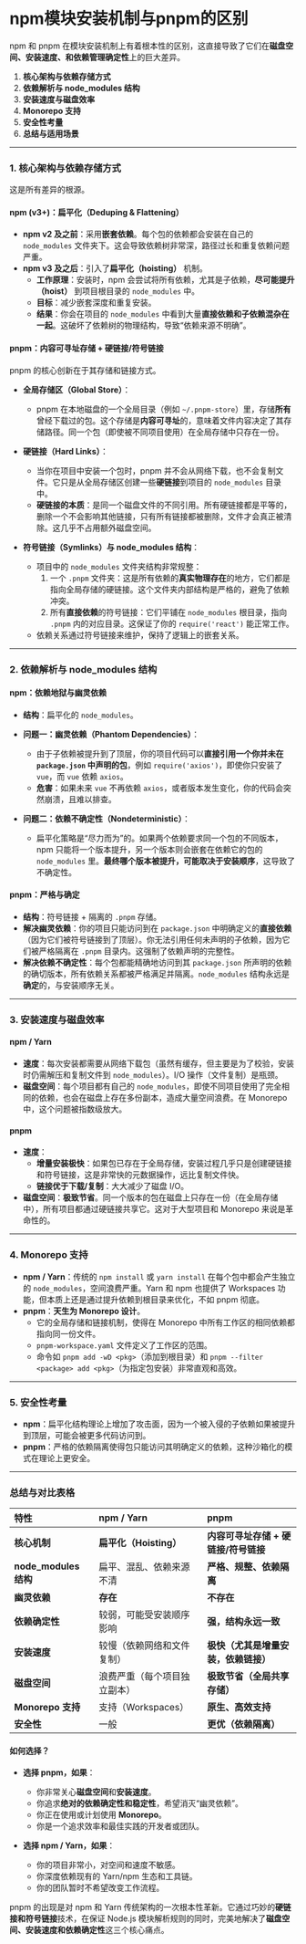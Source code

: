 # npm模块安装机制与pnpm的区别
npm 和 pnpm 在模块安装机制上有着根本性的区别，这直接导致了它们在**磁盘空间、安装速度、和依赖管理确定性**上的巨大差异。

1.  **核心架构与依赖存储方式**
2.  **依赖解析与 node_modules 结构**
3.  **安装速度与磁盘效率**
4.  **Monorepo 支持**
5.  **安全性考量**
6.  **总结与适用场景**

---

### 1. 核心架构与依赖存储方式

这是所有差异的根源。

#### **npm (v3+)：扁平化（Deduping & Flattening）**

*   **npm v2 及之前**：采用**嵌套依赖**。每个包的依赖都会安装在自己的 `node_modules` 文件夹下。这会导致依赖树非常深，路径过长和重复依赖问题严重。
*   **npm v3 及之后**：引入了**扁平化（hoisting）** 机制。
    *   **工作原理**：安装时，npm 会尝试将所有依赖，尤其是子依赖，**尽可能提升（hoist）** 到项目根目录的 `node_modules` 中。
    *   **目标**：减少嵌套深度和重复安装。
    *   **结果**：你会在项目的 `node_modules` 中看到大量**直接依赖和子依赖混杂在一起**。这破坏了依赖树的物理结构，导致“依赖来源不明确”。

#### **pnpm：内容可寻址存储 + 硬链接/符号链接**

pnpm 的核心创新在于其存储和链接方式。

*   **全局存储区（Global Store）**：
    *   pnpm 在本地磁盘的一个全局目录（例如 `~/.pnpm-store`）里，存储**所有**曾经下载过的包。这个存储是**内容可寻址**的，意味着文件内容决定了其存储路径。同一个包（即使被不同项目使用）在全局存储中只存在一份。

*   **硬链接（Hard Links）**：
    *   当你在项目中安装一个包时，pnpm 并不会从网络下载，也不会复制文件。它只是从全局存储区创建一些**硬链接**到项目的 `node_modules` 目录中。
    *   **硬链接的本质**：是同一个磁盘文件的不同引用。所有硬链接都是平等的，删除一个不会影响其他链接，只有所有链接都被删除，文件才会真正被清除。这几乎不占用额外磁盘空间。

*   **符号链接（Symlinks）与 node_modules 结构**：
    *   项目中的 `node_modules` 文件夹结构非常规整：
        1.  一个 `.pnpm` 文件夹：这是所有依赖的**真实物理存在**的地方，它们都是指向全局存储的硬链接。这个文件夹内部结构是严格的，避免了依赖冲突。
        2.  所有**直接依赖**的符号链接：它们平铺在 `node_modules` 根目录，指向 `.pnpm` 内的对应目录。这保证了你的 `require('react')` 能正常工作。
    *   依赖关系通过符号链接来维护，保持了逻辑上的嵌套关系。

---

### 2. 依赖解析与 node_modules 结构

#### **npm：依赖地狱与幽灵依赖**

*   **结构**：扁平化的 `node_modules`。
*   **问题一：幽灵依赖（Phantom Dependencies）**：
    *   由于子依赖被提升到了顶层，你的项目代码可以**直接引用一个你并未在 `package.json` 中声明的包**，例如 `require('axios')`，即使你只安装了 `vue`，而 `vue` 依赖 `axios`。
    *   **危害**：如果未来 `vue` 不再依赖 `axios`，或者版本发生变化，你的代码会突然崩溃，且难以排查。

*   **问题二：依赖不确定性（Nondeterministic）**：
    *   扁平化策略是“尽力而为”的。如果两个依赖要求同一个包的不同版本，npm 只能将一个版本提升，另一个版本则会嵌套在依赖它的包的 `node_modules` 里。**最终哪个版本被提升，可能取决于安装顺序**，这导致了不确定性。

#### **pnpm：严格与确定**

*   **结构**：符号链接 + 隔离的 `.pnpm` 存储。
*   **解决幽灵依赖**：你的项目只能访问到在 `package.json` 中明确定义的**直接依赖**（因为它们被符号链接到了顶层）。你无法引用任何未声明的子依赖，因为它们被严格隔离在 `.pnpm` 目录内。这强制了依赖声明的完整性。
*   **解决依赖不确定性**：每个包都能精确地访问到其 `package.json` 所声明的依赖的确切版本，所有依赖关系都被严格满足并隔离。`node_modules` 结构永远是**确定**的，与安装顺序无关。

---

### 3. 安装速度与磁盘效率

#### **npm / Yarn**

*   **速度**：每次安装都需要从网络下载包（虽然有缓存，但主要是为了校验，安装时仍需解压和复制文件到 `node_modules`）。I/O 操作（文件复制）是瓶颈。
*   **磁盘空间**：每个项目都有自己的 `node_modules`，即使不同项目使用了完全相同的依赖，也会在磁盘上存在多份副本，造成大量空间浪费。在 Monorepo 中，这个问题被指数级放大。

#### **pnpm**

*   **速度**：
    *   **增量安装极快**：如果包已存在于全局存储，安装过程几乎只是创建硬链接和符号链接，这是非常快的元数据操作，远比复制文件快。
    *   **链接优于下载/复制**：大大减少了磁盘 I/O。
*   **磁盘空间**：**极致节省**。同一个版本的包在磁盘上只存在一份（在全局存储中），所有项目都通过硬链接共享它。这对于大型项目和 Monorepo 来说是革命性的。

---

### 4. Monorepo 支持

*   **npm / Yarn**：传统的 `npm install` 或 `yarn install` 在每个包中都会产生独立的 `node_modules`，空间浪费严重。Yarn 和 npm 也提供了 Workspaces 功能，但本质上还是通过提升依赖到根目录来优化，不如 pnpm 彻底。
*   **pnpm**：**天生为 Monorepo 设计**。
    *   它的全局存储和链接机制，使得在 Monorepo 中所有工作区的相同依赖都指向同一份文件。
    *   `pnpm-workspace.yaml` 文件定义了工作区的范围。
    *   命令如 `pnpm add -wD <pkg>`（添加到根目录）和 `pnpm --filter <package> add <pkg>`（为指定包安装）非常直观和高效。

---

### 5. 安全性考量

*   **npm**：扁平化结构理论上增加了攻击面，因为一个被入侵的子依赖如果被提升到顶层，可能会被更多代码访问到。
*   **pnpm**：严格的依赖隔离使得包只能访问其明确定义的依赖，这种沙箱化的模式在理论上更安全。

---

### 总结与对比表格

| 特性 | npm / Yarn | pnpm |
| :--- | :--- | :--- |
| **核心机制** | **扁平化（Hoisting）** | **内容可寻址存储 + 硬链接/符号链接** |
| **node_modules 结构** | 扁平、混乱、依赖来源不清 | **严格、规整、依赖隔离** |
| **幽灵依赖** | **存在** | **不存在** |
| **依赖确定性** | 较弱，可能受安装顺序影响 | **强，结构永远一致** |
| **安装速度** | 较慢（依赖网络和文件复制） | **极快（尤其是增量安装，依赖链接）** |
| **磁盘空间** | 浪费严重（每个项目独立副本） | **极致节省（全局共享存储）** |
| **Monorepo 支持** | 支持（Workspaces） | **原生、高效支持** |
| **安全性** | 一般 | **更优（依赖隔离）** |

#### **如何选择？**

*   **选择 pnpm，如果**：
    *   你非常关心**磁盘空间**和**安装速度**。
    *   你追求**绝对的依赖确定性和稳定性**，希望消灭“幽灵依赖”。
    *   你正在使用或计划使用 **Monorepo**。
    *   你是一个追求效率和最佳实践的开发者或团队。

*   **选择 npm / Yarn，如果**：
    *   你的项目非常小，对空间和速度不敏感。
    *   你深度依赖现有的 Yarn/npm 生态和工具链。
    *   你的团队暂时不希望改变工作流程。

pnpm 的出现是对 npm 和 Yarn 传统架构的一次根本性革新。它通过巧妙的**硬链接和符号链接**技术，在保证 Node.js 模块解析规则的同时，完美地解决了**磁盘空间、安装速度和依赖确定性**这三个核心痛点。